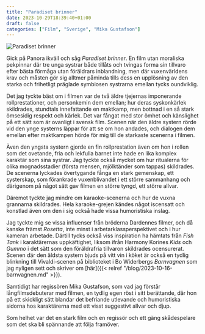 ```yaml
---
title: "Paradiset brinner"
date: 2023-10-29T18:39:40+01:00
draft: false
categories: ["Film", "Sverige", "Mika Gustafson"]
---
```


![Paradiset brinner](/images/paradiset-brinner.png)

Gick på Panora ikväll och såg *Paradiset brinner*. En film utan moraliska pekpinnar där tre unga systrar både tillåts och tvingas forma sin tillvaro efter bästa förmåga utan föräldrars inblandning, men där vuxenvärldens krav och måsten gör sig alltmer påminda tills dess en upplösning av den starka och frihetligt präglade symbiosen systrarna emellan tycks oundviklig.

Det jag tyckte bäst om i filmen var de två äldre tjejernas imponerande rollprestationer, och personkemin dem emellan; hur deras syskonkärlek skildrades, stundtals innefattande en maktkamp, men bottnad i en så stark ömsesidig respekt och kärlek. Det var fångat med stor ömhet och känslighet på ett sätt som är ovanligt i svensk film. Scenen när den äldre systern rörde vid den ynge systerns läppar för att se om hon andades, och dialogen dem emellan efter maktkampen hörde för mig till de starkaste scenerna i filmen. 

Även den yngsta systern gjorde en fin rollprestation även om hon i rollen som det ovetande, fria och lekfulla barnet inte hade en lika komplex karaktär som sina systrar. Jag tyckte också mycket om hur ritualerna för olika mognadsstadier (första mensen, mjölktänder som tappas) skildrades. De scenerna lyckades övertygande fånga en stark gemenskap, ett systerskap, som förankrade vuxenblivandet i ett större sammanhang och därigenom på något sätt gav filmen en större tyngd, ett större allvar.

Däremot tyckte jag mindre om karaoke-scenerna och hur de vuxna grannarna skildrades. Hela karaoke-grejen kändes något iscensatt och konstlad även om den i sig också hade vissa humoristiska inslag. 

Jag tyckte mig se vissa influenser från bröderna Dardennes filmer, och då kanske främst *Rosetta*, inte minst i arbetarklassperspektivet och i hur kameran arbetade. Därtill tycks också viss inspiration ha hämtats från *Fish Tank* i karaktärernas uppkäftighet, liksom ifrån Harmony Korines *Kids* och *Gummo* i det sätt som den föräldrafria tillvaron skildrades ocensurerat. Scenen där den äldsta systern bjuds på vitt vin i köket är också en tydlig blinkning till Vivaldi-scenen på biblioteket i Bo Widerbergs *Barnvagnen* som jag nyligen sett och skriver om [här]({{< relref "/blog/2023-10-16-barnvagnen.md" >}}). 

Samtidigt har regissören Mika Gustafson, som vad jag förstår långfilmsdebuterar med filmen, en tydlig egen röst i sitt berättande, där hon på ett skickligt sätt blandar det befriande utlevande och humoristiska sidorna hos karaktärerna med ett visst suggestivt allvar och djup.

Som helhet var det en stark film och en regissör och ett gäng skådespelare som det ska bli spännande att följa framöver.
